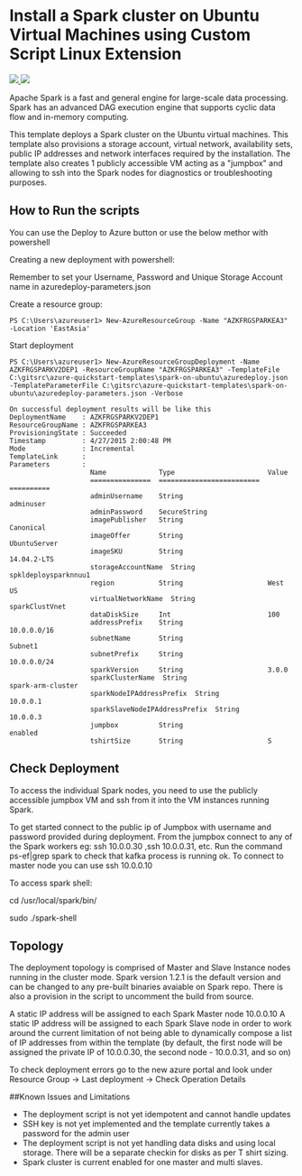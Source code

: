 # Install a Spark cluster on Ubuntu Virtual Machines using Custom Script Linux Extension

<a href="https://portal.azure.com/#create/Microsoft.Template/uri/https%3A%2F%2Fraw.githubusercontent.com%2FTVDKoni%2Fazure-quickstart-templates%2Fmaster%2Fspark-on-ubuntu%2Fazuredeploy.json" target="_blank">
    <img src="http://azuredeploy.net/deploybutton.png"/>
</a>
<a href="http://armviz.io/#/?load=https%3A%2F%2Fraw.githubusercontent.com%2FTVDKoni%2Fazure-quickstart-templates%2Fmaster%2Fspark-on-ubuntu%2Fazuredeploy.json" target="_blank">
    <img src="http://armviz.io/visualizebutton.png"/>
</a>

Apache Spark is a fast and general engine for large-scale data processing.
Spark has an advanced DAG execution engine that supports cyclic data flow and in-memory computing.

This template deploys a Spark cluster on the Ubuntu virtual machines. This template also provisions a storage account, virtual network, availability sets, public IP addresses and network interfaces required by the installation.
The template also creates 1 publicly accessible VM acting as a "jumpbox" and allowing to ssh into the Spark nodes for diagnostics or troubleshooting purposes.

How to Run the scripts
----------------------

You can use the Deploy to Azure button or use the below methor with powershell

Creating a new deployment with powershell:

Remember to set your Username, Password and Unique Storage Account name in azuredeploy-parameters.json

Create a resource group:

    PS C:\Users\azureuser1> New-AzureResourceGroup -Name "AZKFRGSPARKEA3" -Location 'EastAsia'

Start deployment

    PS C:\Users\azureuser1> New-AzureResourceGroupDeployment -Name AZKFRGSPARKV2DEP1 -ResourceGroupName "AZKFRGSPARKEA3" -TemplateFile C:\gitsrc\azure-quickstart-templates\spark-on-ubuntu\azuredeploy.json -TemplateParameterFile C:\gitsrc\azure-quickstart-templates\spark-on-ubuntu\azuredeploy-parameters.json -Verbose

    On successful deployment results will be like this
    DeploymentName    : AZKFRGSPARKV2DEP1
    ResourceGroupName : AZKFRGSPARKEA3
    ProvisioningState : Succeeded
    Timestamp         : 4/27/2015 2:00:48 PM
    Mode              : Incremental
    TemplateLink      :
    Parameters        :
                        Name             Type                       Value
                        ===============  =========================  ==========
                        adminUsername    String                     adminuser
                        adminPassword    SecureString
                        imagePublisher   String                     Canonical
                        imageOffer       String                     UbuntuServer
                        imageSKU         String                     14.04.2-LTS
                        storageAccountName  String                     spkldeploysparknnuu1
                        region           String                     West US
                        virtualNetworkName  String                     sparkClustVnet
                        dataDiskSize     Int                        100
                        addressPrefix    String                     10.0.0.0/16
                        subnetName       String                     Subnet1
                        subnetPrefix     String                     10.0.0.0/24
                        sparkVersion     String                     3.0.0
                        sparkClusterName  String                     spark-arm-cluster
                        sparkNodeIPAddressPrefix  String                     10.0.0.1
                        sparkSlaveNodeIPAddressPrefix  String                     10.0.0.3
                        jumpbox          String                     enabled
                        tshirtSize       String                     S


Check Deployment
----------------
To access the individual Spark nodes, you need to use the publicly accessible jumpbox VM and ssh from it into the VM instances running Spark.

To get started connect to the public ip of Jumpbox with username and password provided during deployment.
From the jumpbox connect to any of the Spark workers eg: ssh 10.0.0.30 ,ssh 10.0.0.31, etc.
Run the command ps-ef|grep spark to check that kafka process is running ok.
To connect to master node you can use ssh 10.0.0.10

To access spark shell:

cd /usr/local/spark/bin/

sudo ./spark-shell

Topology
--------

The deployment topology is comprised of Master and Slave Instance nodes running in the cluster mode.
Spark version 1.2.1 is the default version and can be changed to any pre-built binaries avaiable on Spark repo.
There is also a provision in the script to uncomment the build from source.

 A static IP address will be assigned to each Spark Master node 10.0.0.10
 A static IP address will be assigned to each Spark Slave node in order to work around the current limitation of not being able to dynamically compose a list of IP addresses from within the template (by default, the first node will be assigned the private IP of 10.0.0.30, the second node - 10.0.0.31, and so on)

To check deployment errors go to the new azure portal and look under Resource Group -> Last deployment -> Check Operation Details

##Known Issues and Limitations
- The deployment script is not yet idempotent and cannot handle updates
- SSH key is not yet implemented and the template currently takes a password for the admin user
- The deployment script is not yet handling data disks and using local storage. There will be a separate checkin for disks as per T shirt sizing.
- Spark cluster is current enabled for one master and multi slaves.
